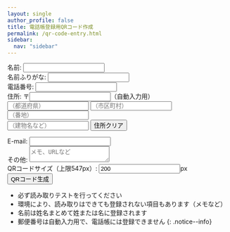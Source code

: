 ```yaml
---
layout: single
author_profile: false
title: 電話帳登録用QRコード作成
permalink: /qr-code-entry.html
sidebar:
  nav: "sidebar"
---
```

<div id="qr-code-entry" class="form-mimic">
<div>
	<label for="NAME1">名前:</label>
	<input type="text" id="name" value="" placeholder="">
</div>
<div>
	<label for="NAME2">名前ふりがな:</label>
	<input type="text" id="kana" value="" placeholder="">
</div>
<div>
	<label for="TEL1">電話番号:</label>
	<input type="text" id="tel" value="" placeholder="">
</div>
<form class="h-adr">
  <span class="p-country-name" style="display:none;">Japan</span>
	住所:
  <!--〒<input type="text" class="p-postal-code" maxlength="8"><br-->
  〒<input type="text" id="zipcode" name="zipcode" class="p-postal-code" maxlength="8" onKeyUp="AjaxZip3.zip2addr(this,'','pref','city','street');">（自動入力用）<br>
  <input type="text" id="pref" name="pref" class="p-region" placeholder="（都道府県）" />
  <input type="text" id="city" name="city" class="p-locality" placeholder="（市区町村）" /><br>
  <input type="text" id="street" name="street" class="p-street-address" placeholder="（番地）" /><br>
  <input type="text" id="extend-add" class="p-extended-address" placeholder="（建物名など）" />
  <input type="reset" value="住所クリア" class="btn">
</form>
<div>
	<label for="MAIL1">E-mail:</label>
	<input type="text" id="mail" value="" placeholder="">
</div>
<div>
	<label for="note">その他:</label>
	<textarea type="textarea" id="note" value="" placeholder="メモ、URLなど"></textarea>
</div>
<div>
	<label for="qrsize">QRコードサイズ（上限547px）:</label>
	<input type="text" id="qrsize" value="200">px
</div>
<div>
	<input id="create_qr_entry" type="button" value="QRコード生成" class="generate btn btn--primary">
</div>
<div id="qr_add">
</div>
</div>

+ 必ず読み取りテストを行ってください
+ 環境により、読み取りはできても登録されない項目もあります（メモなど）
+ 名前は姓名まとめて姓または名に登録されます
+ 郵便番号は自動入力用で、電話帳には登録できません
{: .notice--info}